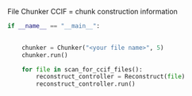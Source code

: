 File Chunker
CCIF = chunk construction information
```python
if __name__ == "__main__":
  

    chunker = Chunker("<your file name>", 5)
    chunker.run()

    for file in scan_for_ccif_files():
        reconstruct_controller = Reconstruct(file)
        reconstruct_controller.run()
```
